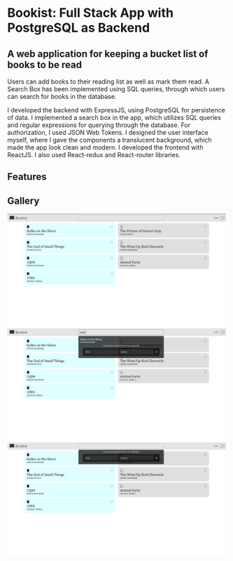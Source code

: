 # Bookist: Full Stack App with PostgreSQL as Backend
## A web application for keeping a bucket list of books to be read
Users can add books to their reading list as well as mark them read. A Search Box has been implemented using SQL queries, through which users can search for books in the database.

I developed the backend with ExpressJS, using PostgreSQL for persistence of data. I implemented a search box in the app, which utilizes SQL queries and regular expressions for querying through the database. For authorization, I used JSON Web Tokens. I designed the user interface myself, where I gave the components a translucent background, which made the app look clean and modern. I developed the frontend with ReactJS. I also used React-redux and React-router libraries.

## Features

## Gallery
<p>
  <img src="./screenshots/img1.png" width="500" />
  <img src="./screenshots/img2.png" width="500" />
  <img src="./screenshots/img3.png" width="500" /> 
</p>
